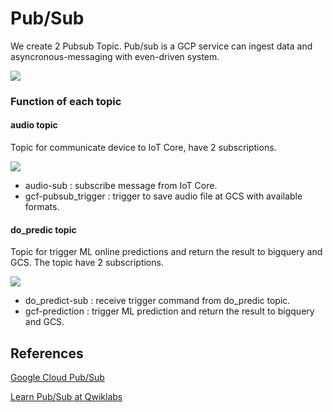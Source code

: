 # Pub/Sub
We create 2 Pubsub Topic. Pub/sub is a GCP service can ingest data and asyncronous-messaging with even-driven system.

<img src="https://user-images.githubusercontent.com/47622164/119776432-20b31300-beef-11eb-99cf-0ed07ab430f4.png">

### Function of each topic
#### audio topic 
Topic for communicate device to IoT Core, have 2 subscriptions.

<img src="https://user-images.githubusercontent.com/47622164/119776790-91f2c600-beef-11eb-8f77-42c6e57a272c.png">

* audio-sub : subscribe message from IoT Core.
* gcf-pubsub_trigger : trigger to save audio file at GCS with available formats.

#### do_predic topic
Topic for trigger ML online predictions and return the result to bigquery and GCS. The topic have 2 subscriptions.

<img src="https://user-images.githubusercontent.com/47622164/119777336-3543db00-bef0-11eb-8b00-982005756a39.png">

* do_predict-sub : receive trigger command from do_predic topic.
* gcf-prediction : trigger ML prediction and return the result to bigquery and GCS.

## References
[Google Cloud Pub/Sub](https://cloud.google.com/pubsub)

[Learn Pub/Sub at Qwiklabs](https://www.qwiklabs.com/focuses/3719?locale=id&parent=catalog)